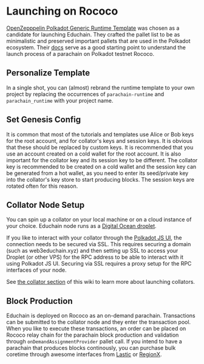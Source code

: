 # Launching on Rococo

[OpenZepppelin Polkadot Generic Runtime Template](https://github.com/OpenZeppelin/polkadot-runtime-templates) 
was chosen as a candidate for launching Educhain. They crafted the pallet list to be as minimalistic and 
preserved important pallets that are used in the Polkadot ecosystem. Their [docs](https://docs.openzeppelin.com/substrate-runtimes/1.0.0/)
serve as a good starting point to understand the launch process of a parachain on Polkadot testnet Rococo.

## Personalize Template

In a single shot, you can (almost) rebrand the runtime template to your own project by replacing 
the occurrences of `parachain-runtime` and `parachain_runtime` with your project name.

## Set Genesis Config

It is common that most of the tutorials and templates use Alice or Bob keys for the root account, and for
collator's keys and session keys. It is obvious that these should be replaced by custom keys. It is 
recommended that you use an account created on a cold wallet for the root account. It is also important
for the collator key and its session key to be different. The collator key is recommended to be created on a 
cold wallet and the session key can be generated from a hot wallet, as you need to enter its seed/private key
into the collator's key store to start producing blocks. The session keys are rotated often for this reason.

## Collator Node Setup 

You can spin up a collator on your local machine or on a cloud instance of your choice. Educhain node runs as 
a [Digital Ocean droplet](https://www.digitalocean.com/pricing/droplets). 

If you like to interact with your collator through the [Polkadot JS UI](https://polkadot.js.org/), the connection needs to be secured via SSL. This requires securing a domain (such as web3educhain.xyz) and then setting up SSL to access your Droplet (or other VPS) for the RPC address to be able to interact with it using Polkadot JS UI. Securing via SSL requires a proxy setup for the RPC interfaces of your node.

See [the collator section](./collator.md) of this wiki to learn more about launching collators.

## Block Production

Educhain is deployed on Rococo as an on-demand parachain. Transactions can be submitted to the collator node 
and they enter the transaction pool. When you like to execute these transactions, an order can be placed on 
Rococo relay chain for the parachain block production and validation through `onDemandAssignmentProvider` 
pallet call. If you intend to have a parachain that produces blocks continously, you can purchase bulk 
coretime through awesome interfaces from [Lastic](https://www.lastic.xyz/) or [RegionX](https://app.regionx.tech/).


